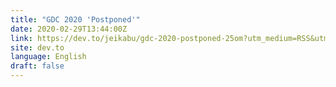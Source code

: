 ```yaml
---
title: "GDC 2020 'Postponed'"
date: 2020-02-29T13:44:00Z
link: https://dev.to/jeikabu/gdc-2020-postponed-25om?utm_medium=RSS&utm_source=news.12bit.vn
site: dev.to
language: English
draft: false
---
```

